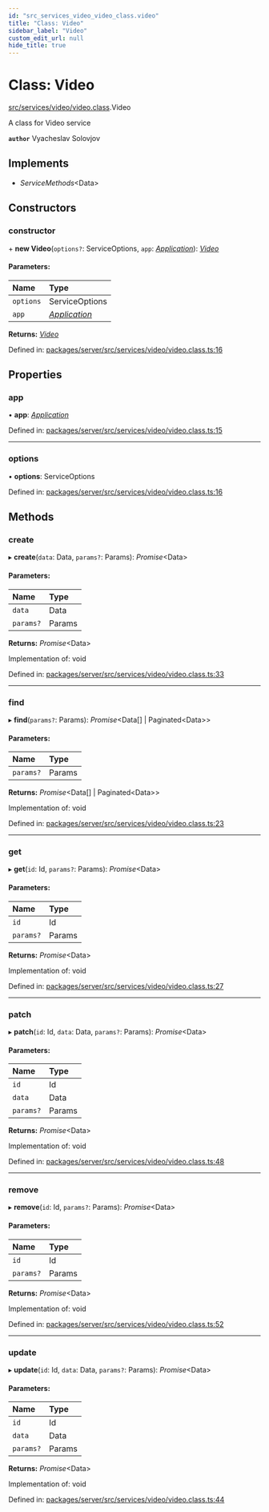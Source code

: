 ```yaml
---
id: "src_services_video_video_class.video"
title: "Class: Video"
sidebar_label: "Video"
custom_edit_url: null
hide_title: true
---
```


# Class: Video

[src/services/video/video.class](../modules/src_services_video_video_class.md).Video

A class for Video service

**`author`** Vyacheslav Solovjov

## Implements

* *ServiceMethods*<Data\>

## Constructors

### constructor

\+ **new Video**(`options?`: ServiceOptions, `app`: [*Application*](../modules/src_declarations.md#application)): [*Video*](src_services_video_video_class.video.md)

#### Parameters:

Name | Type |
:------ | :------ |
`options` | ServiceOptions |
`app` | [*Application*](../modules/src_declarations.md#application) |

**Returns:** [*Video*](src_services_video_video_class.video.md)

Defined in: [packages/server/src/services/video/video.class.ts:16](https://github.com/xr3ngine/xr3ngine/blob/7650c2bea/packages/server/src/services/video/video.class.ts#L16)

## Properties

### app

• **app**: [*Application*](../modules/src_declarations.md#application)

Defined in: [packages/server/src/services/video/video.class.ts:15](https://github.com/xr3ngine/xr3ngine/blob/7650c2bea/packages/server/src/services/video/video.class.ts#L15)

___

### options

• **options**: ServiceOptions

Defined in: [packages/server/src/services/video/video.class.ts:16](https://github.com/xr3ngine/xr3ngine/blob/7650c2bea/packages/server/src/services/video/video.class.ts#L16)

## Methods

### create

▸ **create**(`data`: Data, `params?`: Params): *Promise*<Data\>

#### Parameters:

Name | Type |
:------ | :------ |
`data` | Data |
`params?` | Params |

**Returns:** *Promise*<Data\>

Implementation of: void

Defined in: [packages/server/src/services/video/video.class.ts:33](https://github.com/xr3ngine/xr3ngine/blob/7650c2bea/packages/server/src/services/video/video.class.ts#L33)

___

### find

▸ **find**(`params?`: Params): *Promise*<Data[] \| Paginated<Data\>\>

#### Parameters:

Name | Type |
:------ | :------ |
`params?` | Params |

**Returns:** *Promise*<Data[] \| Paginated<Data\>\>

Implementation of: void

Defined in: [packages/server/src/services/video/video.class.ts:23](https://github.com/xr3ngine/xr3ngine/blob/7650c2bea/packages/server/src/services/video/video.class.ts#L23)

___

### get

▸ **get**(`id`: Id, `params?`: Params): *Promise*<Data\>

#### Parameters:

Name | Type |
:------ | :------ |
`id` | Id |
`params?` | Params |

**Returns:** *Promise*<Data\>

Implementation of: void

Defined in: [packages/server/src/services/video/video.class.ts:27](https://github.com/xr3ngine/xr3ngine/blob/7650c2bea/packages/server/src/services/video/video.class.ts#L27)

___

### patch

▸ **patch**(`id`: Id, `data`: Data, `params?`: Params): *Promise*<Data\>

#### Parameters:

Name | Type |
:------ | :------ |
`id` | Id |
`data` | Data |
`params?` | Params |

**Returns:** *Promise*<Data\>

Implementation of: void

Defined in: [packages/server/src/services/video/video.class.ts:48](https://github.com/xr3ngine/xr3ngine/blob/7650c2bea/packages/server/src/services/video/video.class.ts#L48)

___

### remove

▸ **remove**(`id`: Id, `params?`: Params): *Promise*<Data\>

#### Parameters:

Name | Type |
:------ | :------ |
`id` | Id |
`params?` | Params |

**Returns:** *Promise*<Data\>

Implementation of: void

Defined in: [packages/server/src/services/video/video.class.ts:52](https://github.com/xr3ngine/xr3ngine/blob/7650c2bea/packages/server/src/services/video/video.class.ts#L52)

___

### update

▸ **update**(`id`: Id, `data`: Data, `params?`: Params): *Promise*<Data\>

#### Parameters:

Name | Type |
:------ | :------ |
`id` | Id |
`data` | Data |
`params?` | Params |

**Returns:** *Promise*<Data\>

Implementation of: void

Defined in: [packages/server/src/services/video/video.class.ts:44](https://github.com/xr3ngine/xr3ngine/blob/7650c2bea/packages/server/src/services/video/video.class.ts#L44)

